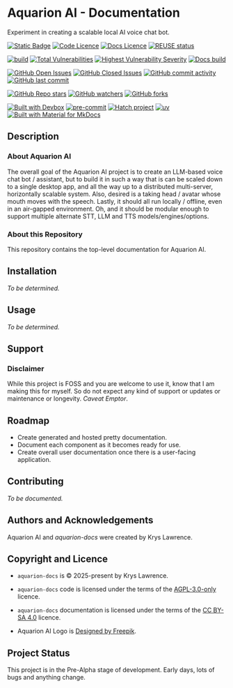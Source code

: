 <!--
    SPDX-FileCopyrightText: 2025-present Krys Lawrence <aquarion.5.krystopher@spamgourmet.org>
    SPDX-License-Identifier: CC-BY-SA-4.0
-->

<!--
    aquarion-docs documentation © 2025-present by Krys Lawrence is licensed under
    Creative Commons Attribution-ShareAlike 4.0 International. To view a copy of this
    license, visit <https://creativecommons.org/licenses/by-sa/4.0/>
-->

# Aquarion AI - Documentation

Experiment in creating a scalable local AI voice chat bot.

[![Static Badge](https://img.shields.io/badge/Part_of-Aquarion_AI-blue)](https://github.com/aquarion-ai)
[![Code Licence](https://img.shields.io/badge/code_licence-AGPL_3.0_Only-red)](https://www.gnu.org/licenses/agpl-3.0.en.html#license-text)
[![Docs Licence](https://img.shields.io/badge/docs_licence-CC_BY_SA_4.0-red)](https://creativecommons.org/licenses/by-sa/4.0/)
[![REUSE status](https://api.reuse.software/badge/github.com/aquarion-ai/aquarion-docs)](https://api.reuse.software/info/github.com/aquarion-ai/aquarion-docs)

[![build](https://github.com/aquarion-ai/aquarion-docs/actions/workflows/build.yml/badge.svg)](https://github.com/aquarion-ai/aquarion-docs/actions/workflows/build.yml)
[![Total Vulnerabilities](https://img.shields.io/endpoint?url=https://gist.githubusercontent.com/justkrys/079b402971d82c07d05c74f37c57b088/raw/aquarion-ai_aquarion-docs__main__sec_total.json)](https://github.com/aquarion-ai/aquarion-docs/actions)
[![Highest Vulnerability Severity](https://img.shields.io/endpoint?url=https://gist.githubusercontent.com/justkrys/079b402971d82c07d05c74f37c57b088/raw/aquarion-ai_aquarion-docs__main__sec_highest.json)](https://github.com/aquarion-ai/aquarion-docs/actions)
[![Docs build](https://app.readthedocs.org/projects/aquarion-docs/badge/?version=latest)](https://aquarion-docs.readthedocs.io/en/latest/)

[![GitHub Open Issues](https://img.shields.io/github/issues/aquarion-ai/aquarion-docs)](https://github.com/aquarion-ai/aquarion-docs/issues)
[![GitHub Closed Issues](https://img.shields.io/github/issues-closed/aquarion-ai/aquarion-docs)](https://github.com/aquarion-ai/aquarion-docs/issues)
[![GitHub commit activity](https://img.shields.io/github/commit-activity/m/aquarion-ai/aquarion-docs)](https://github.com/aquarion-ai/aquarion-docs/activity)
[![GitHub last commit](https://img.shields.io/github/last-commit/aquarion-ai/aquarion-docs)](https://github.com/aquarion-ai/aquarion-docs/activity)

<!-- markdownlint-disable MD013 -->
<!--
[![GitHub Release Date](https://img.shields.io/github/release-date/aquarion-ai/aquarion-docs)](https://github.com/aquarion-ai/aquarion-docs)
-->
<!-- markdownlint-enable MD013 -->

[![GitHub Repo stars](https://img.shields.io/github/stars/aquarion-ai/aquarion-docs)](https://github.com/aquarion-ai/aquarion-docs)
[![GitHub watchers](https://img.shields.io/github/watchers/aquarion-ai/aquarion-docs)](https://github.com/aquarion-ai/aquarion-docs)
[![GitHub forks](https://img.shields.io/github/forks/aquarion-ai/aquarion-docs)](https://github.com/aquarion-ai/aquarion-docs)

[![Built with Devbox](https://www.jetify.com/img/devbox/shield_galaxy.svg)](https://www.jetify.com/devbox/docs/contributor-quickstart/)
[![pre-commit](https://img.shields.io/badge/pre--commit-enabled-brightgreen?logo=pre-commit)](https://github.com/pre-commit/pre-commit)
[![Hatch project](https://img.shields.io/badge/%F0%9F%A5%9A-Hatch-4051b5.svg)](https://github.com/pypa/hatch)
[![uv](https://img.shields.io/endpoint?url=https://raw.githubusercontent.com/astral-sh/uv/main/assets/badge/v0.json)](https://github.com/astral-sh/uv)
[![Built with Material for MkDocs](https://img.shields.io/badge/Material_for_MkDocs-526CFE?logo=MaterialForMkDocs&logoColor=white)](https://squidfunk.github.io/mkdocs-material/)

<!-- --8<-- [start:description] -->

## Description

### About Aquarion AI

The overall goal of the Aquarion AI project is to create an LLM-based voice chat bot /
assistant, but to build it in such a way that is can be scaled down to a single desktop
app, and all the way up to a distributed multi-server, horizontally scalable system.
Also, desired is a taking head / avatar whose mouth moves with the speech.  Lastly, it
should all run locally / offline, even in an air-gapped environment.  Oh, and it should
be modular enough to support multiple alternate STT, LLM and TTS models/engines/options.

### About this Repository

This repository contains the top-level documentation for Aquarion AI.

<!-- --8<-- [end:description] -->

## Installation

*To be determined.*

## Usage

*To be determined.*

## Support

<!-- --8<-- [start:disclaimer] -->

### Disclaimer

While this project is FOSS and you are welcome to use it, know that I am making this for
myself. So do not expect any kind of support or updates or maintenance or longevity.
*Caveat Emptor*.

<!-- --8<-- [end:disclaimer] -->

## Roadmap

- Create generated and hosted pretty documentation.
- Document each component as it becomes ready for use.
- Create overall user documentation once there is a user-facing application.

## Contributing

*To be documented.*

<!-- --8<-- [start:legal] -->

## Authors and Acknowledgements

Aquarion AI and *aquarion-docs* were created by Krys Lawrence.

## Copyright and Licence

- `aquarion-docs` is © 2025-present by Krys Lawrence.

- `aquarion-docs` code is licensed under the terms of the
  [AGPL-3.0-only](https://www.gnu.org/licenses/agpl-3.0.en.html#license-text) licence.

- `aquarion-docs` documentation is licensed under the terms of the
  [CC BY-SA 4.0](https://creativecommons.org/licenses/by-sa/4.0/) licence.

- Aquarion AI Logo is [Designed by Freepik](http://www.freepik.com/).

<!-- --8<-- [end:legal] -->

## Project Status

This project is in the Pre-Alpha stage of development.  Early days, lots of bugs and
anything change.
